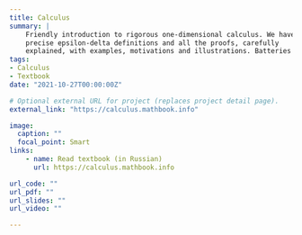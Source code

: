```yaml
---
title: Calculus
summary: |
    Friendly introduction to rigorous one-dimensional calculus. We have
    precise epsilon-delta definitions and all the proofs, carefully
    explained, with examples, motivations and illustrations. Batteries included!
tags:
- Calculus
- Textbook
date: "2021-10-27T00:00:00Z"

# Optional external URL for project (replaces project detail page).
external_link: "https://calculus.mathbook.info"

image:
  caption: ""
  focal_point: Smart
links:
    - name: Read textbook (in Russian)
      url: https://calculus.mathbook.info

url_code: ""
url_pdf: ""
url_slides: ""
url_video: ""

---
```


